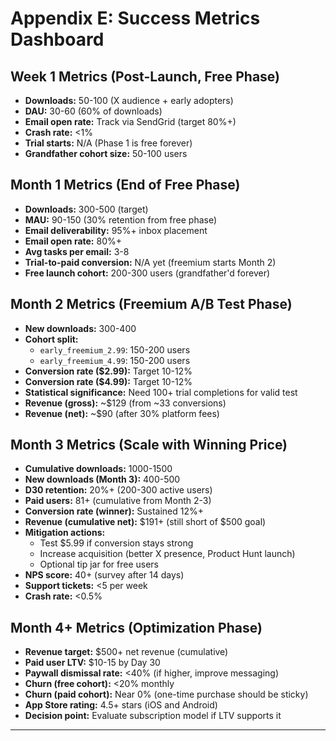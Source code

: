 # Appendix E: Success Metrics Dashboard

## Week 1 Metrics (Post-Launch, Free Phase)
- **Downloads:** 50-100 (X audience + early adopters)
- **DAU:** 30-60 (60% of downloads)
- **Email open rate:** Track via SendGrid (target 80%+)
- **Crash rate:** <1%
- **Trial starts:** N/A (Phase 1 is free forever)
- **Grandfather cohort size:** 50-100 users

## Month 1 Metrics (End of Free Phase)
- **Downloads:** 300-500 (target)
- **MAU:** 90-150 (30% retention from free phase)
- **Email deliverability:** 95%+ inbox placement
- **Email open rate:** 80%+
- **Avg tasks per email:** 3-8
- **Trial-to-paid conversion:** N/A yet (freemium starts Month 2)
- **Free launch cohort:** 200-300 users (grandfather'd forever)

## Month 2 Metrics (Freemium A/B Test Phase)
- **New downloads:** 300-400
- **Cohort split:**
  - `early_freemium_2.99`: 150-200 users
  - `early_freemium_4.99`: 150-200 users
- **Conversion rate ($2.99):** Target 10-12%
- **Conversion rate ($4.99):** Target 10-12%
- **Statistical significance:** Need 100+ trial completions for valid test
- **Revenue (gross):** ~$129 (from ~33 conversions)
- **Revenue (net):** ~$90 (after 30% platform fees)

## Month 3 Metrics (Scale with Winning Price)
- **Cumulative downloads:** 1000-1500
- **New downloads (Month 3):** 400-500
- **D30 retention:** 20%+ (200-300 active users)
- **Paid users:** 81+ (cumulative from Month 2-3)
- **Conversion rate (winner):** Sustained 12%+
- **Revenue (cumulative net):** $191+ (still short of $500 goal)
- **Mitigation actions:**
  - Test $5.99 if conversion stays strong
  - Increase acquisition (better X presence, Product Hunt launch)
  - Optional tip jar for free users
- **NPS score:** 40+ (survey after 14 days)
- **Support tickets:** <5 per week
- **Crash rate:** <0.5%

## Month 4+ Metrics (Optimization Phase)
- **Revenue target:** $500+ net revenue (cumulative)
- **Paid user LTV:** $10-15 by Day 30
- **Paywall dismissal rate:** <40% (if higher, improve messaging)
- **Churn (free cohort):** <20% monthly
- **Churn (paid cohort):** Near 0% (one-time purchase should be sticky)
- **App Store rating:** 4.5+ stars (iOS and Android)
- **Decision point:** Evaluate subscription model if LTV supports it

---
